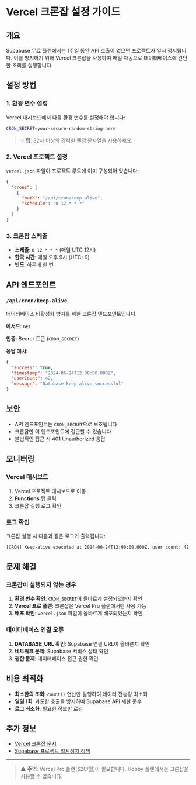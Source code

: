 # Vercel 크론잡 설정 가이드

## 개요

Supabase 무료 플랜에서는 1주일 동안 API 호출이 없으면 프로젝트가 일시 정지됩니다. 이를 방지하기 위해 Vercel 크론잡을 사용하여 매일 자동으로 데이터베이스에 간단한 조회를 실행합니다.

## 설정 방법

### 1. 환경 변수 설정

Vercel 대시보드에서 다음 환경 변수를 설정해야 합니다:

```bash
CRON_SECRET=your-secure-random-string-here
```

> 💡 **팁**: 32자 이상의 강력한 랜덤 문자열을 사용하세요.

### 2. Vercel 프로젝트 설정

`vercel.json` 파일이 프로젝트 루트에 이미 구성되어 있습니다:

```json
{
  "crons": [
    {
      "path": "/api/cron/keep-alive",
      "schedule": "0 12 * * *"
    }
  ]
}
```

### 3. 크론잡 스케줄

- **스케줄**: `0 12 * * *` (매일 UTC 12시)
- **한국 시간**: 매일 오후 9시 (UTC+9)
- **빈도**: 하루에 한 번

## API 엔드포인트

### `/api/cron/keep-alive`

데이터베이스 비활성화 방지를 위한 크론잡 엔드포인트입니다.

**메서드**: `GET`

**인증**: Bearer 토큰 (`CRON_SECRET`)

**응답 예시**:

```json
{
  "success": true,
  "timestamp": "2024-06-24T12:00:00.000Z",
  "userCount": 42,
  "message": "Database keep-alive successful"
}
```

## 보안

- API 엔드포인트는 `CRON_SECRET`으로 보호됩니다
- 크론잡만 이 엔드포인트에 접근할 수 있습니다
- 불법적인 접근 시 401 Unauthorized 응답

## 모니터링

### Vercel 대시보드

1. Vercel 프로젝트 대시보드로 이동
2. **Functions** 탭 클릭
3. 크론잡 실행 로그 확인

### 로그 확인

크론잡 실행 시 다음과 같은 로그가 출력됩니다:

```bash
[CRON] Keep-alive executed at 2024-06-24T12:00:00.000Z, user count: 42
```

## 문제 해결

### 크론잡이 실행되지 않는 경우

1. **환경 변수 확인**: `CRON_SECRET`이 올바르게 설정되었는지 확인
2. **Vercel 프로 플랜**: 크론잡은 Vercel Pro 플랜에서만 사용 가능
3. **배포 확인**: `vercel.json` 파일이 올바르게 배포되었는지 확인

### 데이터베이스 연결 오류

1. **DATABASE_URL 확인**: Supabase 연결 URL이 올바른지 확인
2. **네트워크 문제**: Supabase 서비스 상태 확인
3. **권한 문제**: 데이터베이스 접근 권한 확인

## 비용 최적화

- **최소한의 조회**: `count()` 연산만 실행하여 데이터 전송량 최소화
- **일일 1회**: 과도한 호출을 방지하여 Supabase API 제한 준수
- **로그 최소화**: 필요한 정보만 로깅

## 추가 정보

- [Vercel 크론잡 문서](https://vercel.com/docs/cron-jobs)
- [Supabase 프로젝트 일시정지 정책](https://supabase.com/docs/guides/platform/going-into-prod#pausing)

---

> ⚠️ **주의**: Vercel Pro 플랜($20/월)이 필요합니다. Hobby 플랜에서는 크론잡을 사용할 수 없습니다.
